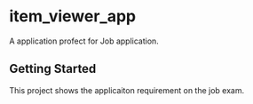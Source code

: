 # item_viewer_app

A application profect for Job application.

## Getting Started

This project shows the applicaiton requirement on the job exam.
